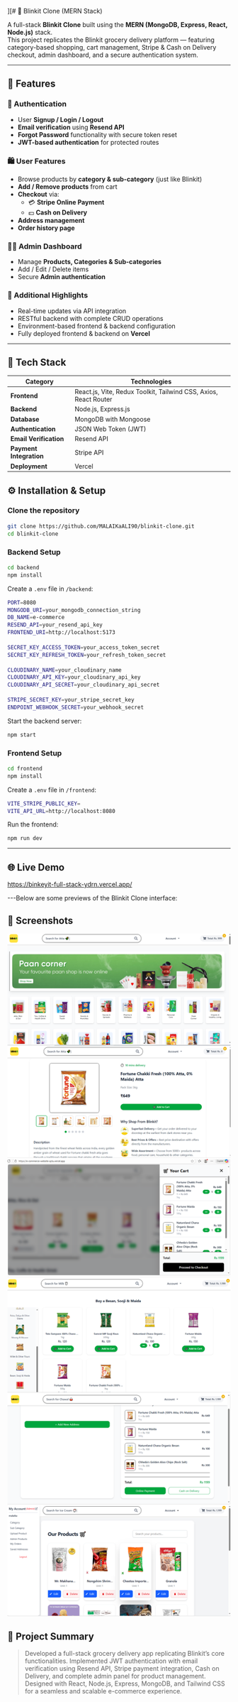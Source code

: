 ][# 🛒 Blinkit Clone (MERN Stack)

A full-stack **Blinkit Clone** built using the **MERN (MongoDB, Express, React, Node.js)** stack.  
This project replicates the Blinkit grocery delivery platform — featuring category-based shopping, cart management, Stripe & Cash on Delivery checkout, admin dashboard, and a secure authentication system.

---

## 🚀 Features

### 👤 Authentication
- User **Signup / Login / Logout**
- **Email verification** using **Resend API**
- **Forgot Password** functionality with secure token reset
- **JWT-based authentication** for protected routes

### 🛍️ User Features
- Browse products by **category & sub-category** (just like Blinkit)
- **Add / Remove products** from cart
- **Checkout** via:
  - 💳 **Stripe Online Payment**
  - 💵 **Cash on Delivery**
- **Address management**
- **Order history page**

### 🧑‍💻 Admin Dashboard
- Manage **Products, Categories & Sub-categories**
- Add / Edit / Delete items
- Secure **Admin authentication**

### 🌟 Additional Highlights
- Real-time updates via API integration
- RESTful backend with complete CRUD operations
- Environment-based frontend & backend configuration
- Fully deployed frontend & backend on **Vercel**

---

## 🧠 Tech Stack

| Category | Technologies |
| --------- | ------------- |
| **Frontend** | React.js, Vite, Redux Toolkit, Tailwind CSS, Axios, React Router |
| **Backend** | Node.js, Express.js |
| **Database** | MongoDB with Mongoose |
| **Authentication** | JSON Web Token (JWT) |
| **Email Verification** | Resend API |
| **Payment Integration** | Stripe API |
| **Deployment** | Vercel |


## ⚙️ Installation & Setup

### Clone the repository

```bash
git clone https://github.com/MALAIKaALI90/blinkit-clone.git
cd blinkit-clone
```

### Backend Setup

```bash
cd backend
npm install
```

Create a `.env` file in `/backend`:

```bash
PORT=8080
MONGODB_URI=your_mongodb_connection_string
DB_NAME=e-commerce
RESEND_API=your_resend_api_key
FRONTEND_URI=http://localhost:5173

SECRET_KEY_ACCESS_TOKEN=your_access_token_secret
SECRET_KEY_REFRESH_TOKEN=your_refresh_token_secret

CLOUDINARY_NAME=your_cloudinary_name
CLOUDINARY_API_KEY=your_cloudinary_api_key
CLOUDINARY_API_SECRET=your_cloudinary_api_secret

STRIPE_SECRET_KEY=your_stripe_secret_key
ENDPOINT_WEBHOOK_SECRET=your_webhook_secret
```

Start the backend server:

```bash
npm start
```

### Frontend Setup

```bash
cd frontend
npm install

```

Create a `.env` file in `/frontend`:

```bash
VITE_STRIPE_PUBLIC_KEY=
VITE_API_URL=http://localhost:8080
```

Run the frontend:

```bash
npm run dev
```

---

## 🌐 Live Demo
https://binkeyit-full-stack-ydrn.vercel.app/

---Below are some previews of the Blinkit Clone interface:

## 📸 Screenshots
![Homepage](./screenshots/home.png)
![Product Page](./screenshots/product.png)
![Cart Page](./screenshots/cart.png)
![Catagory subcatagory product](./screenshots/catagorywiseproduct.png)
![checkout](./screenshots/checkout.png)
![admin Dashboard](./screenshots/adminDashboard.png)


## 💬 Project Summary

> Developed a full-stack grocery delivery app replicating Blinkit’s core functionalities. Implemented JWT authentication with email verification using Resend API, Stripe payment integration, Cash on Delivery, and complete admin panel for product management.
> Designed with React, Node.js, Express, MongoDB, and Tailwind CSS for a seamless and scalable e-commerce experience.





